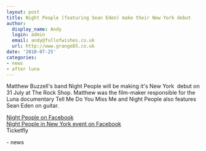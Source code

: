 ```yaml
---
layout: post
title: Night People (featuring Sean Eden) make their New York debut
author:
  display_name: Andy
  login: admin
  email: andy@fullofwishes.co.uk
  url: http://www.grange85.co.uk
date: '2010-07-25'
categories:
- news
- after luna
---
```

<div>Matthew Buzzell&#039;s band Night People will be making it&#039;s New York  debut on 31 July at The Rock Shop. Matthew was the film-maker responsible for the Luna documentary Tell Me Do You Miss Me and Night People also features Sean Eden on guitar.
<p /> <a href="http://www.facebook.com/pages/Night-People/114149931940413">Night People on Facebook</a><br /><a href="http://www.facebook.com/home.php?#%21/event.php?eid=141509475875675&index=1">Night People in New York event on Facebook</a><br /> Ticketfly
<p /><a href='http://posterous.com/getfile/files.posterous.com/ahfow/eEiAkjEybdgmnoJyplszvckpfJxlvbGhkiCsAdhayJdrxJiJgxkbxiCzdvtm/media_httpsphotosakfb_GmJgl.jpg.scaled1000.jpg'></a>
- news
</p></div>

